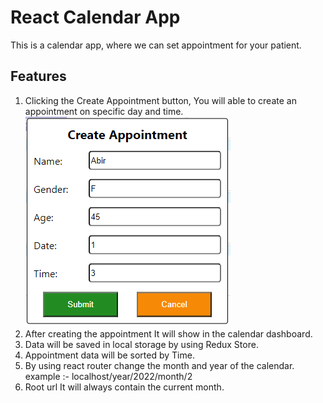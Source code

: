 # React Calendar App

This is a calendar app, where we can set appointment for your patient.
## Features

1. Clicking the Create Appointment button, You will able to create an appointment on specific day and time.
    ![plot](./img/form.png)
2. After creating the appointment It will show in the calendar dashboard.
3. Data will be saved in local storage by using Redux Store.
4. Appointment data will be sorted by Time.
5. By using react router change the month and year of the calendar. example :- localhost/year/2022/month/2
6. Root url It will always contain the current month.
